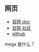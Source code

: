
## 网页

- [官网 doc](https://developer.nvidia.com/omniverse)
- [官网 社区](https://forums.developer.nvidia.com/c/omniverse/300)
- [github](https://github.com/NVIDIA-Omniverse)

mega 是什么？